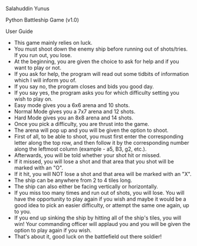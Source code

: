 Salahuddin Yunus

Python Battleship Game (v1.0)

User Guide

- This game mainly relies on luck.
- You must shoot down the enemy ship before running out of shots/tries. If you run out, you lose.
- At the beginning, you are given the choice to ask for help and if you want to play or not.
- If you ask for help, the program will read out some tidbits of information which I will inform you of.
- If you say no, the program closes and bids you good day.
- If you say yes, the program asks you for which difficulty setting you wish to play on.
- Easy mode gives you a 6x6 arena and 10 shots.
- Normal Mode gives you a 7x7 arena and 12 shots.
- Hard Mode gives you an 8x8 arena and 14 shots.
- Once you pick a difficulty, you are thrust into the game.
- The arena will pop up and you will be given the option to shoot.
- First of all, to be able to shoot, you must first enter the corresponding letter along the top row, and then follow it by the
  corresponding number along the leftmost column (example - a5, B3, g2, etc.).
- Afterwards, you will be told whether your shot hit or missed.
- If it missed, you will lose a shot and that area that you shot will be marked with an "O".
- If it hit, you will NOT lose a shot and that area will be marked with an "X".
- The ship can be anywhere from 2 to 4 tiles long.
- The ship can also either be facing vertically or horizontally.
- If you miss too many times and run out of shots, you will lose. You will have the opportunity to play again if you wish
  and maybe it would be a good idea to pick an easier difficulty, or attempt the same one again, up to you.
- If you end up sinking the ship by hitting all of the ship's tiles, you will win! Your commanding officer will applaud you
  and you will be given the option to play again if you wish.
- That's about it, good luck on the battlefield out there soldier!
